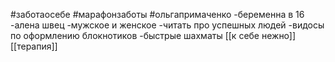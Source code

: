 #заботаосебе #марафонзаботы #ольгапримаченко
-беременна в 16
-алена швец
-мужское и женское 
-читать про успешных людей
-видосы по оформлению блокнотиков
-быстрые шахматы
[[к себе нежно]]
[[терапия]]